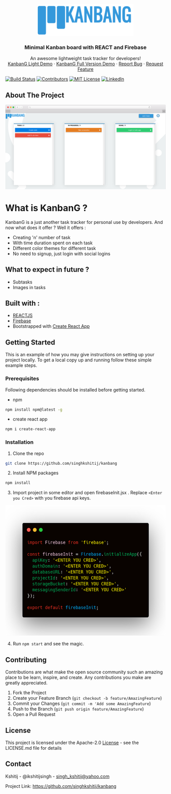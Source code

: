 <p align="center">
  <a href="https://github.com/singhkshitij/kanbang/">
    <img src="https://github.com/singhkshitij/kanbang/blob/master/public/images/logo.png" alt="Logo" width="300" height="100">
  </a>

  <h3 align="center">Minimal Kanban board with REACT and Firebase</h3>

  <p align="center">
    An awesome lightweight task tracker for developers!
    <br />
    <a href="https://kanbang.ml/">KanbanG Light Demo</a>
    ·
    <a href="https://kanbang.tk/">KanbanG Full Version Demo</a>
    ·
    <a href="https://github.com/singhkshitij/kanbang/issues">Report Bug</a>
    ·
    <a href="https://github.com/singhkshitij/kanbang/issues">Request Feature</a>
  </p>

<!-- PROJECT SHIELDS -->
[![Build Status][build-shield]]()
[![Contributors][contributors-shield]]()
[![MIT License][license-shield]][license-url]
[![LinkedIn][linkedin-shield]][linkedin-url]

</p>

<!-- ABOUT THE PROJECT -->
## About The Project

[![Kanbang Screen Shot][product-screenshot]](https://kanbang.ml)


# What is KanbanG ?

KanbanG is a just another task tracker for personal use by developers. And now what does it offer ? Well it offers : 
  - Creating 'n' number of task
  - With time duration spent on each task
  - Different color themes for different task
  - No need to signup, just login with social logins
## What to expect in future ?
  - Subtasks
  - Images in tasks

## Built with :
 - [REACTJS](https://reactjs.org/)
 - [Firebase](https://firebase.google.com/)
 - Bootstrapped with [Create React App](https://www.npmjs.com/create-react-app)
 
 
 <!-- GETTING STARTED -->
## Getting Started

This is an example of how you may give instructions on setting up your project locally.
To get a local copy up and running follow these simple example steps.

### Prerequisites

Following dependencies should be installed before getting started.
* npm
```sh
npm install npm@latest -g
```
* create react app
```sh
npm i create-react-app
```

### Installation

1. Clone the repo
```sh
git clone https://github.com/singhkshitij/kanbang
```
2. Install NPM packages
```sh
npm install
```
3. Import project in some editor and open firebaseInit.jsx . Replace `<Enter you Cred>` with you firebase api keys.
<p align="center"><img src="https://github.com/singhkshitij/kanbang/blob/master/public/images/firebaseInit.png" alt="Logo" width="529" height="410"></p>
  
 4. Run `npm start` and see the magic.
 
## Contributing

Contributions are what make the open source community such an amazing place to be learn, inspire, and create. Any contributions you make are greatly appreciated.

   1. Fork the Project
   2. Create your Feature Branch (`git checkout -b feature/AmazingFeature`)
   3. Commit your Changes (`git commit -m 'Add some AmazingFeature`)
   4. Push to the Branch (`git push origin feature/AmazingFeature`)
   5. Open a Pull Request
 
## License

This project is licensed under the Apache-2.0 [License](https://github.com/singhkshitij/kanbang/blob/master/LICENSE) - see the LICENSE.md file for details

## Contact

Kshitij - @ikshitijsingh - singh_kshitij@yahoo.com

Project Link: https://github.com/singhkshitij/kanbang

<!-- MARKDOWN LINKS & IMAGES -->
[build-shield]: https://img.shields.io/badge/build-passing-brightgreen.svg?style=flat-square
[contributors-shield]: https://img.shields.io/badge/contributors-1-orange.svg?style=flat-square
[license-shield]: https://img.shields.io/badge/license-MIT-blue.svg?style=flat-square
[license-url]: https://github.com/singhkshitij/kanbang/blob/master/LICENSE
[linkedin-shield]: https://img.shields.io/badge/-LinkedIn-black.svg?style=flat-square&logo=linkedin&colorB=555
[linkedin-url]: https://www.linkedin.com/in/ikshitijsingh/
[product-screenshot]: https://github.com/singhkshitij/kanbang/blob/master/public/images/frame-safari-mac.png
